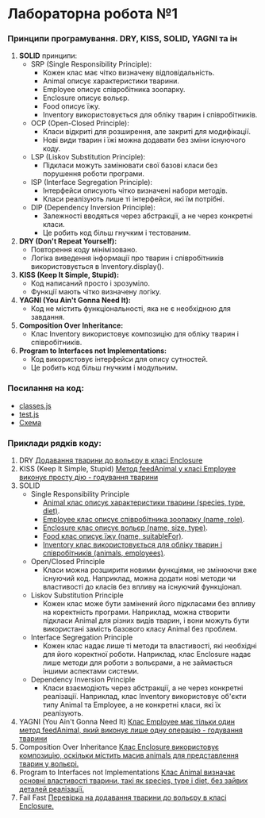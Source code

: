 # Лабораторна робота №1

### Принципи програмування. DRY, KISS, SOLID, YAGNI та ін

1. **SOLID** принципи:
   - SRP (Single Responsibility Principle):
     - Кожен клас має чітко визначену відповідальність.
     - Animal описує характеристики тварини.
     - Employee описує співробітника зоопарку.
     - Enclosure описує вольєр.
     - Food описує їжу.
     - Inventory використовується для обліку тварин і співробітників.
   - OCP (Open-Closed Principle):
     - Класи відкриті для розширення, але закриті для модифікації.
     - Нові види тварин і їжі можна додавати без зміни існуючого коду.
   - LSP (Liskov Substitution Principle):
     - Підкласи можуть замінювати свої базові класи без порушення роботи програми.
   - ISP (Interface Segregation Principle):
     - Інтерфейси описують чітко визначені набори методів.
     - Класи реалізують лише ті інтерфейси, які їм потрібні.
   - DIP (Dependency Inversion Principle):
     - Залежності вводяться через абстракції, а не через конкретні класи.
     - Це робить код більш гнучким і тестованим.
2. **DRY (Don't Repeat Yourself):**
   - Повторення коду мінімізовано.
   - Логіка виведення інформації про тварин і співробітників використовується в Inventory.display().
3. **KISS (Keep It Simple, Stupid):**
   - Код написаний просто і зрозуміло.
   - Функції мають чітко визначену логіку.
4. **YAGNI (You Ain't Gonna Need It):**
   - Код не містить функціональності, яка не є необхідною для завдання.
5. **Composition Over Inheritance:**
   - Клас Inventory використовує композицію для обліку тварин і співробітників.
6. **Program to Interfaces not Implementations:**
   - Код використовує інтерфейси для опису сутностей.
   - Це робить код більш гнучким і модульним.
### Посилання на код:
- [classes.js](classes.js)
- [test.js](test.js)
- [Схема](Діаграма.png)
### Приклади рядків коду:
1. DRY [Додавання тварини до вольєру в класі Enclosure](classes.js#L28-L31) 
2. KISS (Keep It Simple, Stupid) [Метод feedAnimal у класі Employee виконує просту дію - годування тварини](classes.js#L9-L11)
3. SOLID
   - Single Responsibility Principle
     - [Animal клас описує характеристики тварини (species, type, diet)](classes.js#L1).
     - [Employee клас описує співробітника зоопарку (name, role)](classes.js#L9).
     - [Enclosure клас описує вольєр (name, size, type)](classes.js#L20).
     - [Food клас описує їжу (name, suitableFor)](classes.js#L34).
     - [Inventory клас використовується для обліку тварин і співробітників (animals, employees)](classes.js#L41).
   - Open/Closed Principle
     - Класи можна розширити новими функціями, не змінюючи вже існуючий код. Наприклад, можна додати нові методи чи властивості до класів без впливу на існуючий функціонал.
   - Liskov Substitution Principle
       - Кожен клас може бути замінений його підкласами без впливу на коректність програми. Наприклад, можна створити підкласи Animal для різних видів тварин, і вони можуть бути використані замість базового класу Animal без проблем.
   - Interface Segregation Principle
     - Кожен клас надає лише ті методи та властивості, які необхідні для його коректної роботи. Наприклад, клас Enclosure надає лише методи для роботи з вольєрами, а не займається іншими аспектами системи.
   - Dependency Inversion Principle
     - Класи взаємодіють через абстракції, а не через конкретні реалізації. Наприклад, клас Inventory використовує об'єкти типу Animal та Employee, а не конкретні класи, які їх реалізують.
4. YAGNI (You Ain't Gonna Need It) [Клас Employee має тільки один метод feedAnimal, який виконує лише одну операцію - годування тварини](classes.js#L15-L16)
5. Composition Over Inheritance [Клас Enclosure використовує композицію, оскільки містить масив animals для представлення тварин у вольєрі.](classes.js#L20-L32)
6. Program to Interfaces not Implementations [Клас Animal визначає основні властивості тварини, такі як species, type і diet, без зайвих деталей реалізації.](classes.js#L1-L7)
7. Fail Fast [Перевірка на додавання тварини до вольєру в класі Enclosure.](classes.js#L28)
